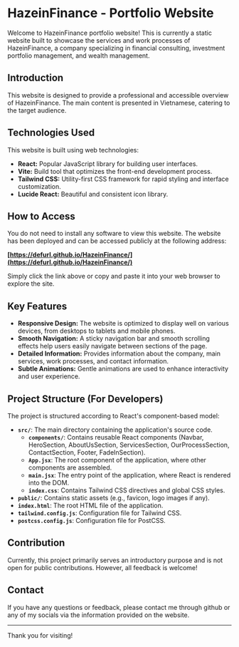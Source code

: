 # HazeinFinance - Portfolio Website

Welcome to HazeinFinance portfolio website! This is currently a static website built to showcase the services and work processes of HazeinFinance, a company specializing in financial consulting, investment portfolio management, and wealth management.

## Introduction

This website is designed to provide a professional and accessible overview of HazeinFinance. The main content is presented in Vietnamese, catering to the target audience.

## Technologies Used

This website is built using web technologies:

* **React:** Popular JavaScript library for building user interfaces.
* **Vite:** Build tool that optimizes the front-end development process.
* **Tailwind CSS:** Utility-first CSS framework for rapid styling and interface customization.
* **Lucide React:** Beautiful and consistent icon library.

## How to Access

You do not need to install any software to view this website. The website has been deployed and can be accessed publicly at the following address:

**[https://defurl.github.io/HazeinFinance/](https://defurl.github.io/HazeinFinance/)**

Simply click the link above or copy and paste it into your web browser to explore the site.

## Key Features

* **Responsive Design:** The website is optimized to display well on various devices, from desktops to tablets and mobile phones.
* **Smooth Navigation:** A sticky navigation bar and smooth scrolling effects help users easily navigate between sections of the page.
* **Detailed Information:** Provides information about the company, main services, work processes, and contact information.
* **Subtle Animations:** Gentle animations are used to enhance interactivity and user experience.

## Project Structure (For Developers)

The project is structured according to React's component-based model:

* **`src/`**: The main directory containing the application's source code.
    * **`components/`**: Contains reusable React components (Navbar, HeroSection, AboutUsSection, ServicesSection, OurProcessSection, ContactSection, Footer, FadeInSection).
    * **`App.jsx`**: The root component of the application, where other components are assembled.
    * **`main.jsx`**: The entry point of the application, where React is rendered into the DOM.
    * **`index.css`**: Contains Tailwind CSS directives and global CSS styles.
* **`public/`**: Contains static assets (e.g., favicon, logo images if any).
* **`index.html`**: The root HTML file of the application.
* **`tailwind.config.js`**: Configuration file for Tailwind CSS.
* **`postcss.config.js`**: Configuration file for PostCSS.

## Contribution

Currently, this project primarily serves an introductory purpose and is not open for public contributions. However, all feedback is welcome!

## Contact

If you have any questions or feedback, please contact me through github or any of my socials via the information provided on the website.

---

Thank you for visiting!
